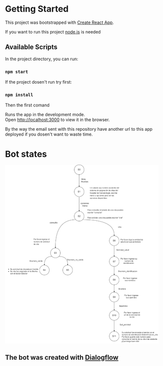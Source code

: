 # Getting Started 

This project was bootstrapped with [Create React App](https://github.com/facebook/create-react-app).

If you want to run this project [node.js](https://nodejs.dev) is needed 

## Available Scripts

In the project directory, you can run:

### `npm start`

If the project dosen't run try first:

### `npm install`

Then the first comand  

Runs the app in the development mode.\
Open [http://localhost:3000](http://localhost:3000) to view it in the browser.

By the way the email sent with this repository have another url to this app deployed if you dosen't want to waste time.

# Bot states 
![This is an image](https://github.com/David1701520471/aut_ccbot_0121/blob/master/BotPackage/estados%20auto.drawio.png)

## The bot was created with [Dialogflow](https://cloud.google.com/dialogflow)
